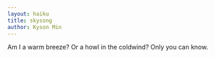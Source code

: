 ```yaml
---
layout: haiku
title: skysong
author: Kyson Min
---
```

Am I a warm breeze?
Or a howl in the coldwind?
Only you can know.
